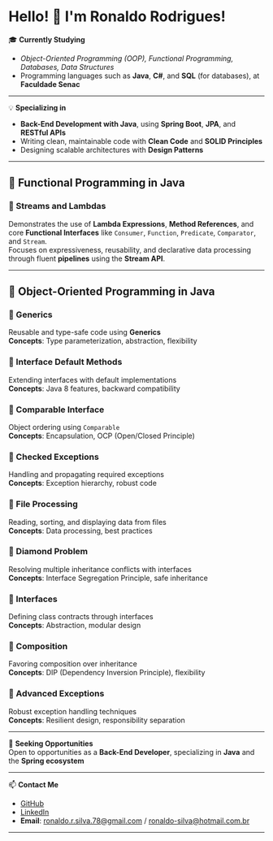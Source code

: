 # Hello! 👋 I'm Ronaldo Rodrigues!

🎓 **Currently Studying**  
- *Object-Oriented Programming (OOP), Functional Programming, Databases, Data Structures*  
- Programming languages such as **Java**, **C#**, and **SQL** (for databases), at **Faculdade Senac**

---

💡 **Specializing in**  
- **Back-End Development with Java**, using **Spring Boot**, **JPA**, and **RESTful APIs**  
- Writing clean, maintainable code with **Clean Code** and **SOLID Principles**  
- Designing scalable architectures with **Design Patterns**

---

## 🔹 Functional Programming in Java

### 🧩 Streams and Lambdas

Demonstrates the use of **Lambda Expressions**, **Method References**, and core **Functional Interfaces** like `Consumer`, `Function`, `Predicate`, `Comparator`, and `Stream`.  
Focuses on expressiveness, reusability, and declarative data processing through fluent **pipelines** using the **Stream API**.

---

## 🔹 Object-Oriented Programming in Java

### 🧩 Generics
Reusable and type-safe code using **Generics**  
**Concepts**: Type parameterization, abstraction, flexibility

### 🧩 Interface Default Methods  
Extending interfaces with default implementations  
**Concepts**: Java 8 features, backward compatibility

### 🧩 Comparable Interface  
Object ordering using `Comparable`  
**Concepts**: Encapsulation, OCP (Open/Closed Principle)

### 🧩 Checked Exceptions  
Handling and propagating required exceptions  
**Concepts**: Exception hierarchy, robust code

### 🧩 File Processing  
Reading, sorting, and displaying data from files  
**Concepts**: Data processing, best practices

### 🧩 Diamond Problem  
Resolving multiple inheritance conflicts with interfaces  
**Concepts**: Interface Segregation Principle, safe inheritance

### 🧩 Interfaces  
Defining class contracts through interfaces  
**Concepts**: Abstraction, modular design

### 🧩 Composition  
Favoring composition over inheritance  
**Concepts**: DIP (Dependency Inversion Principle), flexibility

### 🧩 Advanced Exceptions  
Robust exception handling techniques  
**Concepts**: Resilient design, responsibility separation

---

📄 **Seeking Opportunities**  
Open to opportunities as a **Back-End Developer**, specializing in **Java** and the **Spring ecosystem**

---

📫 **Contact Me**  
- [GitHub](https://github.com/RODR1GU3S)  
- [LinkedIn](https://www.linkedin.com/in/ronaldo-rodr1gu3s)  
- **Email**: ronaldo.r.silva.78@gmail.com / ronaldo-silva@hotmail.com.br  

---
